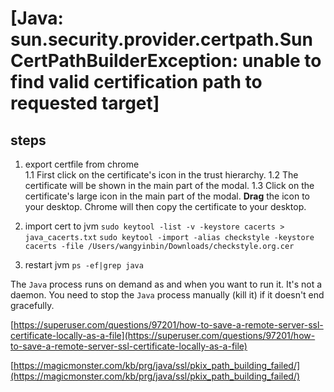 # [Java: sun.security.provider.certpath.SunCertPathBuilderException: unable to find valid certification path to requested target]


## steps

1. export certfile from chrome  
1.1 First click on the certificate's icon in the trust hierarchy.
1.2 The certificate will be shown in the main part of the modal.
1.3  Click on the certificate's large icon in the main part of the modal. **Drag** the icon to your desktop. Chrome will then copy the certificate to your desktop.

2. import cert to jvm
`sudo keytool -list -v -keystore cacerts > java_cacerts.txt`
`sudo keytool -import -alias checkstyle -keystore  cacerts -file /Users/wangyinbin/Downloads/checkstyle.org.cer`

3. restart jvm
`ps -ef|grep java`




The `Java` process runs on demand as and when you want to run it. It's not a daemon. You need to stop the `Java` process manually (kill it) if it doesn't end gracefully.

[https://superuser.com/questions/97201/how-to-save-a-remote-server-ssl-certificate-locally-as-a-file](https://superuser.com/questions/97201/how-to-save-a-remote-server-ssl-certificate-locally-as-a-file)


[https://magicmonster.com/kb/prg/java/ssl/pkix_path_building_failed/](https://magicmonster.com/kb/prg/java/ssl/pkix_path_building_failed/)






